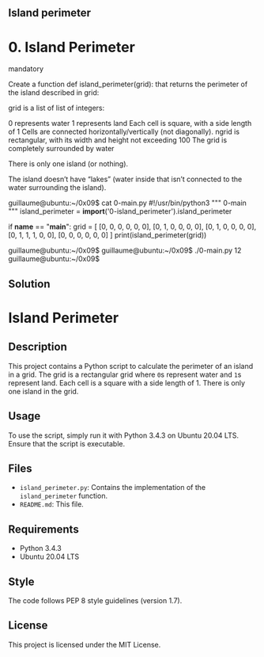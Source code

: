 ## Island perimeter
# 0. Island Perimeter
mandatory

Create a function def island_perimeter(grid): that returns the perimeter of the island described in grid:

grid is a list of list of integers:

0 represents water
1 represents land
Each cell is square, with a side length of 1
Cells are connected horizontally/vertically (not diagonally).
ngrid is rectangular, with its width and height not exceeding 100
The grid is completely surrounded by water

There is only one island (or nothing).

The island doesn’t have “lakes” (water inside that isn’t connected to the water surrounding the island).

guillaume@ubuntu:~/0x09$ cat 0-main.py
#!/usr/bin/python3
"""
0-main
"""
island_perimeter = __import__('0-island_perimeter').island_perimeter

if __name__ == "__main__":
    grid = [
        [0, 0, 0, 0, 0, 0],
        [0, 1, 0, 0, 0, 0],
        [0, 1, 0, 0, 0, 0],
        [0, 1, 1, 1, 0, 0],
        [0, 0, 0, 0, 0, 0]
    ]
    print(island_perimeter(grid))

  guillaume@ubuntu:~/0x09$ 
  guillaume@ubuntu:~/0x09$ ./0-main.py
  12
  guillaume@ubuntu:~/0x09$ 


  ## Solution

  # Island Perimeter

## Description
This project contains a Python script to calculate the perimeter of an island in a grid. The grid is a rectangular grid where `0`s represent water and `1`s represent land. Each cell is a square with a side length of 1. There is only one island in the grid.

## Usage
To use the script, simply run it with Python 3.4.3 on Ubuntu 20.04 LTS. Ensure that the script is executable.

## Files
- `island_perimeter.py`: Contains the implementation of the `island_perimeter` function.
- `README.md`: This file.

## Requirements
- Python 3.4.3
- Ubuntu 20.04 LTS

## Style
The code follows PEP 8 style guidelines (version 1.7).

## License
This project is licensed under the MIT License.
